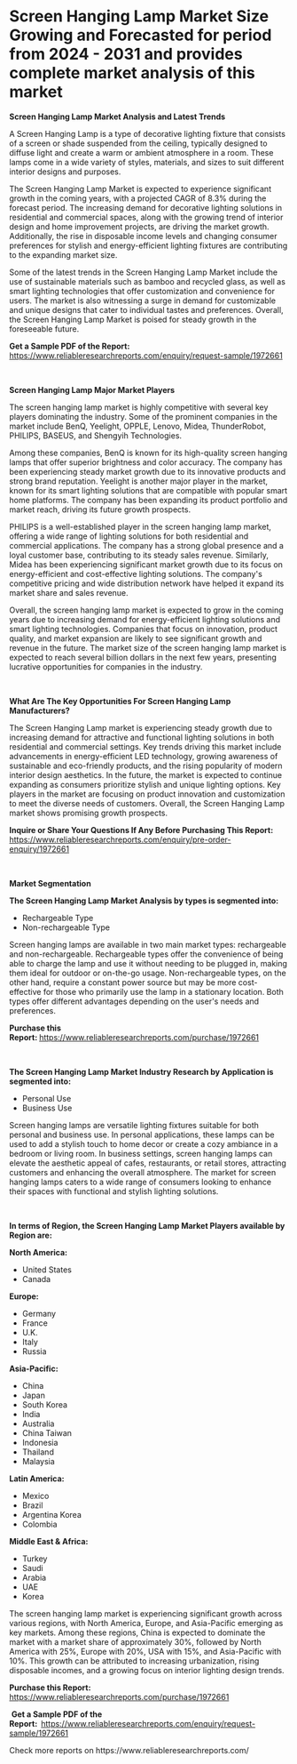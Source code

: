 <p><h1>Screen Hanging Lamp Market Size Growing and Forecasted for period from 2024 - 2031 and provides complete market analysis of this market</h1></p><p><strong>Screen Hanging Lamp Market Analysis and Latest Trends</strong></p>
<p><p>A Screen Hanging Lamp is a type of decorative lighting fixture that consists of a screen or shade suspended from the ceiling, typically designed to diffuse light and create a warm or ambient atmosphere in a room. These lamps come in a wide variety of styles, materials, and sizes to suit different interior designs and purposes.</p><p>The Screen Hanging Lamp Market is expected to experience significant growth in the coming years, with a projected CAGR of 8.3% during the forecast period. The increasing demand for decorative lighting solutions in residential and commercial spaces, along with the growing trend of interior design and home improvement projects, are driving the market growth. Additionally, the rise in disposable income levels and changing consumer preferences for stylish and energy-efficient lighting fixtures are contributing to the expanding market size.</p><p>Some of the latest trends in the Screen Hanging Lamp Market include the use of sustainable materials such as bamboo and recycled glass, as well as smart lighting technologies that offer customization and convenience for users. The market is also witnessing a surge in demand for customizable and unique designs that cater to individual tastes and preferences. Overall, the Screen Hanging Lamp Market is poised for steady growth in the foreseeable future.</p></p>
<p><strong>Get a Sample PDF of the Report:&nbsp;</strong> <a href="https://www.reliableresearchreports.com/enquiry/request-sample/1972661">https://www.reliableresearchreports.com/enquiry/request-sample/1972661</a></p>
<p>&nbsp;</p>
<p><strong>Screen Hanging Lamp Major Market Players</strong></p>
<p><p>The screen hanging lamp market is highly competitive with several key players dominating the industry. Some of the prominent companies in the market include BenQ, Yeelight, OPPLE, Lenovo, Midea, ThunderRobot, PHILIPS, BASEUS, and Shengyih Technologies.</p><p>Among these companies, BenQ is known for its high-quality screen hanging lamps that offer superior brightness and color accuracy. The company has been experiencing steady market growth due to its innovative products and strong brand reputation. Yeelight is another major player in the market, known for its smart lighting solutions that are compatible with popular smart home platforms. The company has been expanding its product portfolio and market reach, driving its future growth prospects.</p><p>PHILIPS is a well-established player in the screen hanging lamp market, offering a wide range of lighting solutions for both residential and commercial applications. The company has a strong global presence and a loyal customer base, contributing to its steady sales revenue. Similarly, Midea has been experiencing significant market growth due to its focus on energy-efficient and cost-effective lighting solutions. The company's competitive pricing and wide distribution network have helped it expand its market share and sales revenue.</p><p>Overall, the screen hanging lamp market is expected to grow in the coming years due to increasing demand for energy-efficient lighting solutions and smart lighting technologies. Companies that focus on innovation, product quality, and market expansion are likely to see significant growth and revenue in the future. The market size of the screen hanging lamp market is expected to reach several billion dollars in the next few years, presenting lucrative opportunities for companies in the industry.</p></p>
<p>&nbsp;</p>
<p><strong>What Are The Key Opportunities For Screen Hanging Lamp Manufacturers?</strong></p>
<p><p>The Screen Hanging Lamp market is experiencing steady growth due to increasing demand for attractive and functional lighting solutions in both residential and commercial settings. Key trends driving this market include advancements in energy-efficient LED technology, growing awareness of sustainable and eco-friendly products, and the rising popularity of modern interior design aesthetics. In the future, the market is expected to continue expanding as consumers prioritize stylish and unique lighting options. Key players in the market are focusing on product innovation and customization to meet the diverse needs of customers. Overall, the Screen Hanging Lamp market shows promising growth prospects.</p></p>
<p><strong>Inquire or Share Your Questions If Any Before Purchasing This Report:</strong> <a href="https://www.reliableresearchreports.com/enquiry/pre-order-enquiry/1972661">https://www.reliableresearchreports.com/enquiry/pre-order-enquiry/1972661</a></p>
<p>&nbsp;</p>
<p><strong>Market Segmentation</strong></p>
<p><strong>The Screen Hanging Lamp Market Analysis by types is segmented into:</strong></p>
<p><ul><li>Rechargeable Type</li><li>Non-rechargeable Type</li></ul></p>
<p><p>Screen hanging lamps are available in two main market types: rechargeable and non-rechargeable. Rechargeable types offer the convenience of being able to charge the lamp and use it without needing to be plugged in, making them ideal for outdoor or on-the-go usage. Non-rechargeable types, on the other hand, require a constant power source but may be more cost-effective for those who primarily use the lamp in a stationary location. Both types offer different advantages depending on the user's needs and preferences.</p></p>
<p><strong>Purchase this Report:&nbsp;</strong><a href="https://www.reliableresearchreports.com/purchase/1972661">https://www.reliableresearchreports.com/purchase/1972661</a></p>
<p>&nbsp;</p>
<p><strong>The Screen Hanging Lamp Market Industry Research by Application is segmented into:</strong></p>
<p><ul><li>Personal Use</li><li>Business Use</li></ul></p>
<p><p>Screen hanging lamps are versatile lighting fixtures suitable for both personal and business use. In personal applications, these lamps can be used to add a stylish touch to home decor or create a cozy ambiance in a bedroom or living room. In business settings, screen hanging lamps can elevate the aesthetic appeal of cafes, restaurants, or retail stores, attracting customers and enhancing the overall atmosphere. The market for screen hanging lamps caters to a wide range of consumers looking to enhance their spaces with functional and stylish lighting solutions.</p></p>
<p>&nbsp;</p>
<p><strong>In terms of Region, the Screen Hanging Lamp Market Players available by Region are:</strong></p>
<p>
    <p> <strong> North America: </strong>
        <ul>
            <li>United States</li>
            <li>Canada</li>
        </ul>
        </p> 
    <p> <strong> Europe: </strong>
        <ul>
            <li>Germany</li>
            <li>France</li>
            <li>U.K.</li>
            <li>Italy</li>
            <li>Russia</li>
        </ul>
        </p> 
    <p> <strong> Asia-Pacific: </strong>
        <ul>
            <li>China</li>
            <li>Japan</li>
            <li>South Korea</li>
            <li>India</li>
            <li>Australia</li>
            <li>China Taiwan</li>
            <li>Indonesia</li>
            <li>Thailand</li>
            <li>Malaysia</li>
        </ul>
        </p> 
    <p> <strong> Latin America: </strong>
        <ul>
            <li>Mexico</li>
            <li>Brazil</li>
            <li>Argentina Korea</li>
            <li>Colombia</li>
        </ul>
        </p> 
    <p> <strong> Middle East & Africa: </strong>
        <ul>
            <li>Turkey</li>
            <li>Saudi</li>
            <li>Arabia</li>
            <li>UAE</li>
            <li>Korea</li>
        </ul>
    </p>
    </p>
<p><p>The screen hanging lamp market is experiencing significant growth across various regions, with North America, Europe, and Asia-Pacific emerging as key markets. Among these regions, China is expected to dominate the market with a market share of approximately 30%, followed by North America with 25%, Europe with 20%, USA with 15%, and Asia-Pacific with 10%. This growth can be attributed to increasing urbanization, rising disposable incomes, and a growing focus on interior lighting design trends.</p></p>
<p><strong>Purchase this Report: </strong><a href="https://www.reliableresearchreports.com/purchase/1972661">https://www.reliableresearchreports.com/purchase/1972661</a></p>
<p>&nbsp;<strong>Get a Sample PDF of the Report:&nbsp;&nbsp;</strong><a href="https://www.reliableresearchreports.com/enquiry/request-sample/1972661">https://www.reliableresearchreports.com/enquiry/request-sample/1972661</a></p>
<p><strong></strong></p>
<p>Check more reports on https://www.reliableresearchreports.com/</p>